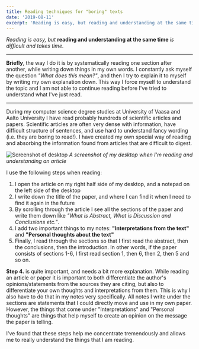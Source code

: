 ```yaml
---
title: Reading techniques for "boring" texts
date: '2019-08-11'
excerpt: 'Reading is easy, but reading and understanding at the same time is difficult and takes time.'
---
```


_Reading is easy, but_ **reading and understanding at the same time** _is difficult and takes time._

---

**Briefly**, the way I do it is by systematically reading one section after another, while writing down things in my own words. I constantly ask myself the question _"What does this mean?"_, and then I try to explain it to myself by writing my own explanation down. This way I force myself to understand the topic and I am not able to continue reading before I've tried to understand what I've just read.

---

During my computer science degree studies at University of Vaasa and Aalto University I have read probably hundreds of scientific articles and papers. Scientific articles are often very dense with information, have difficult structure of sentences, and use hard to understand fancy wording (i.e. they are boring to read!). I have created my own special way of reading and absorbing the information found from articles that are difficult to digest.

![Screenshot of desktop](/assets/desktop-screenshot.png)
_A screenshot of my desktop when I'm reading and understanding an article_

I use the following steps when reading:

1. I open the article on my right half side of my desktop, and a notepad on the left side of the desktop
2. I write down the title of the paper, and where I can find it when I need to find it again in the future
3. By scrolling through the article I see all the sections of the paper and write them down like _"What is Abstract, What is Discussion and Conclusions etc."_.
4. I add two important things to my notes: **"Interpretations from the text"** and **"Personal thoughts about the text"**
5. Finally, I read through the sections so that I first read the abstract, then the conclusions, then the introduction. In other words, if the paper consists of sections 1-6, I first read section 1, then 6, then 2, then 5 and so on.

**Step 4.** is quite important, and needs a bit more explanation. While reading an article or paper it is important to both differentiate the author's opinions/statements from the sources they are citing, but also to differentiate your own thoughts and interpretations from them. This is why I also have to do that in my notes very specifically. All notes I write under the sections are statements that I could directly move and use in my own paper. However, the things that come under "Interpretations" and "Personal thoughts" are things that help myself to create an opinion on the message the paper is telling.

I've found that these steps help me concentrate tremendously and allows me to really understand the things that I am reading.
